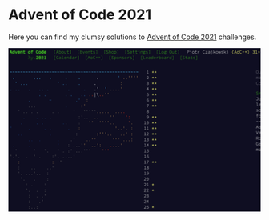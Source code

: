 # Advent of Code 2021

Here you can find my clumsy solutions to [Advent of Code 2021](https://adventofcode.com/2021) challenges.

![Final score](https://github.com/pczajkowski/aoc2021/blob/main/calendar.png "Calendar")
